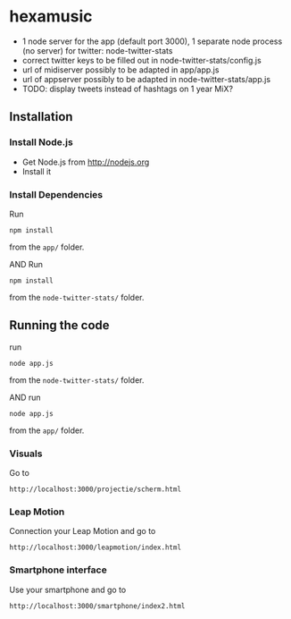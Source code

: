 hexamusic
=========

* 1 node server for the app (default port 3000), 1 separate node process (no server) for twitter: node-twitter-stats
* correct twitter keys to be filled out in node-twitter-stats/config.js
* url of midiserver possibly to be adapted in app/app.js
* url of appserver possibly to be adapted in node-twitter-stats/app.js
* TODO: display tweets instead of hashtags on 1 year MiX?

## Installation

### Install Node.js
* Get Node.js from http://nodejs.org
* Install it

### Install Dependencies
Run
    
    npm install

from the ```app/``` folder.

AND Run
    
    npm install

from the ```node-twitter-stats/``` folder.

## Running the code

run

    node app.js

from the ```node-twitter-stats/``` folder.

AND run

    node app.js

from the ```app/``` folder.

### Visuals

Go to

    http://localhost:3000/projectie/scherm.html

### Leap Motion

Connection your Leap Motion and go to 

    http://localhost:3000/leapmotion/index.html



### Smartphone interface

Use your smartphone and go to

    http://localhost:3000/smartphone/index2.html

